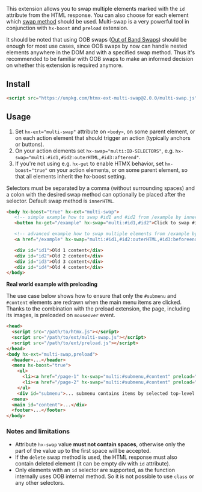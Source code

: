 
This extension allows you to swap multiple elements marked with the `id` attribute from the HTML response. You can also choose for each element which [swap method](https://htmx.org/docs#swapping) should be used. Multi-swap is a very powerful tool in conjunction with `hx-boost` and `preload` extension.

It should be noted that using OOB swaps ([Out of Band Swaps](https://htmx.org/docs#oob_swaps)) should be enough for most use cases, since OOB swaps by now can handle nested elements anywhere in the DOM and with a specified swap method. Thus it's recommended to be familiar with OOB swaps to make an informed decision on whether this extension is required anymore.


## Install

```html
<script src="https://unpkg.com/htmx-ext-multi-swap@2.0.0/multi-swap.js"></script>
```

## Usage

1. Set `hx-ext="multi-swap"` attribute on `<body>`, on some parent element, or on each action element that should trigger an action (typically anchors or buttons).
2. On your action elements set `hx-swap="multi:ID-SELECTORS"`, e.g. `hx-swap="multi:#id1,#id2:outerHTML,#id3:afterend"`.
3. If you're not using e.g. `hx-get` to enable HTMX behavior, set `hx-boost="true"` on your action elements, or on some parent element, so that all elements inherit the hx-boost setting.

Selectors must be separated by a comma (without surrounding spaces) and a colon with the desired swap method can optionally be placed after the selector. Default swap method is `innerHTML`.

```html
<body hx-boost="true" hx-ext="multi-swap">
   <!-- simple example how to swap #id1 and #id2 from /example by innerHTML (default swap method) -->
   <button hx-get="/example" hx-swap="multi:#id1,#id2">Click to swap #id1 and #id2 content</button>

   <!-- advanced example how to swap multiple elements from /example by different swap methods -->
   <a href="/example" hx-swap="multi:#id1,#id2:outerHTML,#id3:beforeend,#id4:delete">Click to swap #id1 and #id2, extend #id3 content and delete #id4 element</a>

   <div id="id1">Old 1 content</div>
   <div id="id2">Old 2 content</div>
   <div id="id3">Old 3 content</div>
   <div id="id4">Old 4 content</div>
</body>
```

**Real world example with preloading**

The use case below shows how to ensure that only the `#submenu` and `#content` elements are redrawn when the main menu items are clicked. Thanks to the combination with the preload extension, the page, including its images, is preloaded on `mouseover` event.

```html
<head>
  <script src="/path/to/htmx.js"></script>
  <script src="/path/to/ext/multi-swap.js"></script>
  <script src="/path/to/ext/preload.js"></script>
</head>
<body hx-ext="multi-swap,preload">
  <header>...</header>
  <menu hx-boost="true">
    <ul>
      <li><a href="/page-1" hx-swap="multi:#submenu,#content" preload="mouseover" preload-images="true">Page 1</a></li>
      <li><a href="/page-2" hx-swap="multi:#submenu,#content" preload="mouseover" preload-images="true">Page 2</a></li>
    </ul>
    <div id="submenu">... submenu contains items by selected top-level menu ...</div>
  <menu>
  <main id="content">...</div>
  <footer>...</footer>
</body>
```


### Notes and limitations

* Attribute `hx-swap` value **must not contain spaces**, otherwise only the part of the value up to the first space will be accepted.
* If the `delete` swap method is used, the HTML response must also contain deleted element (it can be empty div with `id` attribute).
* Only elements with an `id` selector are supported, as the function internally uses OOB internal method. So it is not possible to use `class` or any other selectors.
